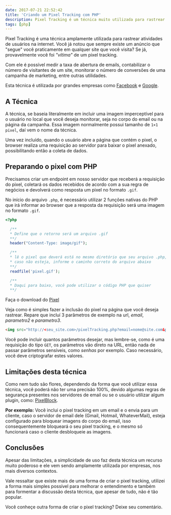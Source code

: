 ```yaml
---
date: 2017-07-21 22:52:42
title: 'Criando um Pixel Tracking com PHP'
description: Pixel Tracking é um técnica muito utilizada para rastrear emails e saber quando eles forem lidos.
tags: [php]
---
```


Pixel Tracking é uma técnica amplamente utilizada para rastrear atividades de usuários na internet. Você já notou que sempre
existe um anúncio que "segue" você praticamente em qualquer site que você visita? Se já, provavelmente você foi _"vítima"_ de um pixel tracking.

Com ele é possível medir a taxa de abertura de emails, contabilizar o número de visitantes de um site, monitorar o número de conversões de uma campanha de marketing, entre outras utilidades.

Esta técnica é utilizada por grandes empresas como [Facebook](https://www.facebook.com/business/a/online-sales/conversion-tracking) e [Google](https://developers.google.com/analytics/resources/concepts/gaConceptsTrackingOverview?hl=pt-br).

## A Técnica

A técnica, se baseia literalmente em incluir uma imagem imperceptível para o usuário no local que você deseja monitorar, seja no corpo do
email ou na página da campanha. Essa imagem normalmente possui tamanho de `1×1 pixel`, daí vem o nome da técnica.

Uma vez incluído, quando o usuário abre a página que contém o pixel, o browser realiza uma requisição ao servidor para baixar o pixel anexado,
possibilitando então a coleta de dados.

## Preparando o pixel com PHP

Precisamos criar um endpoint em nosso servidor que receberá a requisição do pixel, coletará os dados recebidos de acordo com a sua regra de negócios e devolverá como resposta um pixel no formato `.gif`.

No início do arquivo `.php`, é necessário utilizar 2 funções nativas do PHP que irá informar ao browser que
a resposta da requisição será uma imagem no formato `.gif`.

```php
<?php

  /** 
  * Define que o retorno será um arquivo .gif 
  **/
  header("Content-Type: image/gif");

  /** 
  * lê o pixel que deverá está no mesmo diretório que seu arquivo .php, 
  * caso não esteja, informe o caminho correto do arquivo abaixo 
  **/
  readfile('pixel.gif');

  /**
  * Daqui para baixo, você pode utilizar o código PHP que quiser
  **/
```

Faça o download do [Pixel](/assets/img/posts/pixel.gif)

Veja como é simples fazer a inclusão do pixel na página que você deseja rastrear. Repare que incluí 3 parâmetros de exemplo
na url, _email_, _parametro2_ e _parametro3_.

```html
<img src="http://<seu_site.com>/pixelTracking.php?email=nome@site.com&parametro2=xxx&parametro3=xpto">
```

Você pode incluir quantos parâmetros desejar, mas lembre-se, como é uma requisição do tipo `GET`, os parâmetros vão direto na URL,
então nada de passar parâmetros sensíveis, como _senhas_ por exemplo. Caso necessário, você deve criptografar estes valores.

## Limitações desta técnica

Como nem tudo são flores, dependendo da forma que você utilizar essa técnica, você poderá não ter uma precisão 100%, devido algumas regras de segurança
presentes nos servidores de email ou se o usuário utilizar algum plugin, como: [PixelBlock](https://chrome.google.com/webstore/detail/pixelblock/jmpmfcjnflbcoidlgapblgpgbilinlem).

**Por exemplo:** Você inclui o pixel tracking em um email e o envia para um cliente, caso o servidor de email dele (Gmail, Hotmail, WhateverMail),
esteja configurado para bloquear imagens do corpo do email, isso consequentemente bloqueará o seu pixel tracking, e o mesmo só funcionará
caso o cliente desbloqueie as imagens.

## Conclusões

Apesar das limitações, a simplicidade de uso faz desta técnica um recurso muito poderoso e ele vem sendo amplamente utilizada por empresas, nos mais diversos contextos.

Vale ressaltar que existe mais de uma forma de criar o pixel tracking, utilizei a forma mais simples possível para melhorar o entendimento e
também para formentar a discussão desta técnica, que apesar de tudo, não é tão popular.

Você conheçe outra forma de criar o pixel tracking? Deixe seu comentário.
